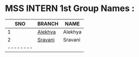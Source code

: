 # MSS INTERN 1st Group Names :

| SNO | BRANCH | NAME |
| ----------- | ----------- | ----------- |
| 1 | [Alekhya](https://github.com/mssinternthree/mssintern/tree/alekhya) | Alekhya |
| 2 | [Sravani](https://github.com/mssinternthree/mssintern/tree/sravani) | Sravani |
-------- |
